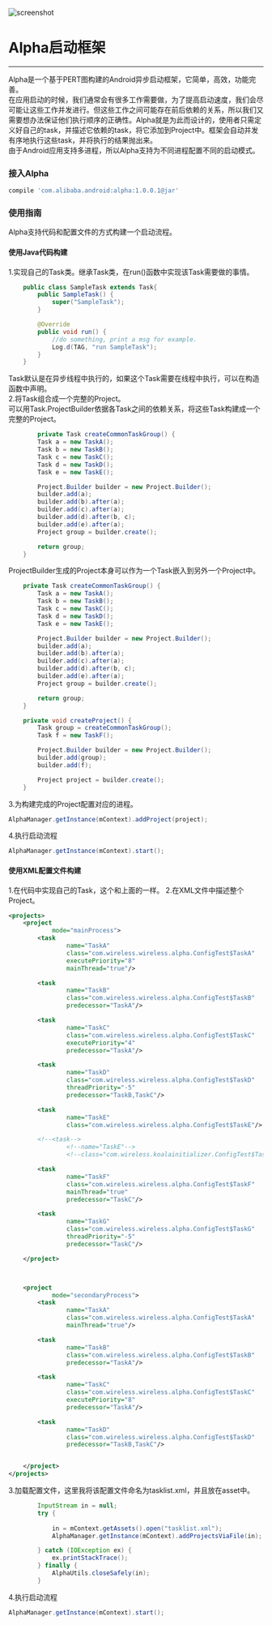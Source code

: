 ![screenshot](/alpha_logo.png)

# Alpha启动框架
---

Alpha是一个基于PERT图构建的Android异步启动框架，它简单，高效，功能完善。  
在应用启动的时候，我们通常会有很多工作需要做，为了提高启动速度，我们会尽可能让这些工作并发进行。但这些工作之间可能存在前后依赖的关系，所以我们又需要想办法保证他们执行顺序的正确性。Alpha就是为此而设计的，使用者只需定义好自己的task，并描述它依赖的task，将它添加到Project中。框架会自动并发有序地执行这些task，并将执行的结果抛出来。  
由于Android应用支持多进程，所以Alpha支持为不同进程配置不同的启动模式。  


### 接入Alpha

```groovy
compile 'com.alibaba.android:alpha:1.0.0.1@jar'
```


### 使用指南
Alpha支持代码和配置文件的方式构建一个启动流程。
#### 使用Java代码构建

1.实现自己的Task类。继承Task类，在run()函数中实现该Task需要做的事情。

```java
	public class SampleTask extends Task{
        public SampleTask() {
            super("SampleTask");
        }

        @Override
        public void run() {
            //do something, print a msg for example.
            Log.d(TAG, "run SampleTask");
        }
    }
```
Task默认是在异步线程中执行的，如果这个Task需要在线程中执行，可以在构造函数中声明。  
2.将Task组合成一个完整的Project。  
可以用Task.ProjectBuilder依据各Task之间的依赖关系，将这些Task构建成一个完整的Project。

```java
		private Task createCommonTaskGroup() {
        Task a = new TaskA();
        Task b = new TaskB();
        Task c = new TaskC();
        Task d = new TaskD();
        Task e = new TaskE();

        Project.Builder builder = new Project.Builder();
        builder.add(a);
        builder.add(b).after(a);
        builder.add(c).after(a);
        builder.add(d).after(b, c);
        builder.add(e).after(a);
        Project group = builder.create();

        return group;
    }

```
ProjectBuilder生成的Project本身可以作为一个Task嵌入到另外一个Project中。
```java
    private Task createCommonTaskGroup() {
        Task a = new TaskA();
        Task b = new TaskB();
        Task c = new TaskC();
        Task d = new TaskD();
        Task e = new TaskE();

        Project.Builder builder = new Project.Builder();
        builder.add(a);
        builder.add(b).after(a);
        builder.add(c).after(a);
        builder.add(d).after(b, c);
        builder.add(e).after(a);
        Project group = builder.create();

        return group;
    }

    private void createProject() {
        Task group = createCommonTaskGroup();
        Task f = new TaskF();

        Project.Builder builder = new Project.Builder();
        builder.add(group);
        builder.add(f);

        Project project = builder.create();
    }
```
3.为构建完成的Project配置对应的进程。

```java
AlphaManager.getInstance(mContext).addProject(project);
```
4.执行启动流程
```java
AlphaManager.getInstance(mContext).start();
```

#### 使用XML配置文件构建
1.在代码中实现自己的Task，这个和上面的一样。
2.在XML文件中描述整个Project。

```xml
<projects>
    <project
            mode="mainProcess">
        <task
                name="TaskA"
                class="com.wireless.wireless.alpha.ConfigTest$TaskA"
                executePriority="8"
                mainThread="true"/>

        <task
                name="TaskB"
                class="com.wireless.wireless.alpha.ConfigTest$TaskB"
                predecessor="TaskA"/>

        <task
                name="TaskC"
                class="com.wireless.wireless.alpha.ConfigTest$TaskC"
                executePriority="4"
                predecessor="TaskA"/>

        <task
                name="TaskD"
                class="com.wireless.wireless.alpha.ConfigTest$TaskD"
                threadPriority="-5"
                predecessor="TaskB,TaskC"/>

        <task
                name="TaskE"
                class="com.wireless.wireless.alpha.ConfigTest$TaskE"/>

        <!--<task-->
                <!--name="TaskE"-->
                <!--class="com.wireless.koalainitializer.ConfigTest$TaskE"/>-->

        <task
                name="TaskF"
                class="com.wireless.wireless.alpha.ConfigTest$TaskF"
                mainThread="true"
                predecessor="TaskC"/>

        <task
                name="TaskG"
                class="com.wireless.wireless.alpha.ConfigTest$TaskG"
                threadPriority="-5"
                predecessor="TaskC"/>

    </project>



    <project
            mode="secondaryProcess">
        <task
                name="TaskA"
                class="com.wireless.wireless.alpha.ConfigTest$TaskA"
                mainThread="true"/>

        <task
                name="TaskB"
                class="com.wireless.wireless.alpha.ConfigTest$TaskB"
                predecessor="TaskA"/>

        <task
                name="TaskC"
                class="com.wireless.wireless.alpha.ConfigTest$TaskC"
                executePriority="8"
                predecessor="TaskA"/>

        <task
                name="TaskD"
                class="com.wireless.wireless.alpha.ConfigTest$TaskD"
                predecessor="TaskB,TaskC"/>


    </project>
</projects>
```
3.加载配置文件，这里我将该配置文件命名为tasklist.xml，并且放在asset中。

```java
		InputStream in = null;
        try {
        
            in = mContext.getAssets().open("tasklist.xml");
            AlphaManager.getInstance(mContext).addProjectsViaFile(in);

        } catch (IOException ex) {
            ex.printStackTrace();
        } finally {
            AlphaUtils.closeSafely(in);
        }
```
4.执行启动流程

```java
AlphaManager.getInstance(mContext).start();
```
